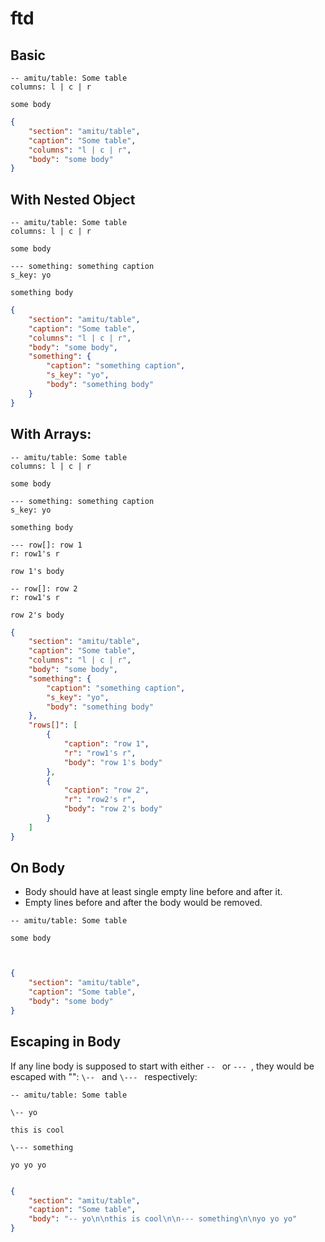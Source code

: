 # ftd


## Basic

```
-- amitu/table: Some table
columns: l | c | r 

some body
```

```json
{
    "section": "amitu/table",
    "caption": "Some table",
    "columns": "l | c | r",
    "body": "some body"
}
```

## With Nested Object

```
-- amitu/table: Some table
columns: l | c | r 

some body

--- something: something caption
s_key: yo

something body
```

```json
{
    "section": "amitu/table",
    "caption": "Some table",
    "columns": "l | c | r",
    "body": "some body",
    "something": {
        "caption": "something caption",
        "s_key": "yo",
        "body": "something body"
    }
}
```

## With Arrays:

```
-- amitu/table: Some table
columns: l | c | r 

some body

--- something: something caption
s_key: yo

something body

--- row[]: row 1
r: row1's r

row 1's body

-- row[]: row 2
r: row1's r

row 2's body
```

```json
{
    "section": "amitu/table",
    "caption": "Some table",
    "columns": "l | c | r",
    "body": "some body",
    "something": {
        "caption": "something caption",
        "s_key": "yo",
        "body": "something body"
    },
    "rows[]": [
        { 
            "caption": "row 1",
            "r": "row1's r",
            "body": "row 1's body"
        },
        { 
            "caption": "row 2",
            "r": "row2's r",
            "body": "row 2's body"
        }
    ]
}
```

## On Body

- Body should have at least single empty line before and after it.
- Empty lines before and after the body would be removed.

```
-- amitu/table: Some table

some body



```

```json
{
    "section": "amitu/table",
    "caption": "Some table",
    "body": "some body"
}
```

## Escaping in Body

If any line body is supposed to start with either `-- ` or `--- `, they would be escaped with "\": `\-- ` and `\--- ` respectively:

```
-- amitu/table: Some table

\-- yo

this is cool

\--- something

yo yo yo


```

```json
{
    "section": "amitu/table",
    "caption": "Some table",
    "body": "-- yo\n\nthis is cool\n\n--- something\n\nyo yo yo"
}
```

